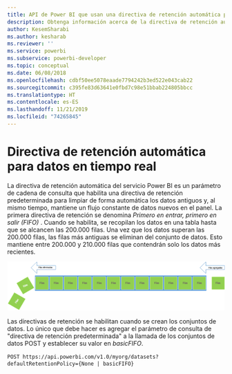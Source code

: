 ```yaml
---
title: API de Power BI que usan una directiva de retención automática para datos en tiempo real
description: Obtenga información acerca de la directiva de retención automática en el servicio Power BI
author: KesemSharabi
ms.author: kesharab
ms.reviewer: ''
ms.service: powerbi
ms.subservice: powerbi-developer
ms.topic: conceptual
ms.date: 06/08/2018
ms.openlocfilehash: cdbf50ee5078eaade7794242b3ed522e043cab22
ms.sourcegitcommit: c395fe83d63641e0fbd7c98e51bbab224805bbcc
ms.translationtype: HT
ms.contentlocale: es-ES
ms.lasthandoff: 11/21/2019
ms.locfileid: "74265845"
---
```

# <a name="automatic-retention-policy-for-real-time-data"></a>Directiva de retención automática para datos en tiempo real

La directiva de retención automática del servicio Power BI es un parámetro de cadena de consulta que habilita una directiva de retención predeterminada para limpiar de forma automática los datos antiguos y, al mismo tiempo, mantiene un flujo constante de datos nuevos en el panel. La primera directiva de retención se denomina *Primero en entrar, primero en salir (FIFO)* . Cuando se habilita, se recopilan los datos en una tabla hasta que se alcancen las 200.000 filas. Una vez que los datos superan las 200.000 filas, las filas más antiguas se eliminan del conjunto de datos. Esto mantiene entre 200.000 y 210.000 filas que contendrán solo los datos más recientes.  
  
<center>

![Directiva de retención](media/api-Automatic-retention-policy-for-real-time-data/retention-policy.png) 

</center>

Las directivas de retención se habilitan cuando se crean los conjuntos de datos. Lo único que debe hacer es agregar el parámetro de consulta de "directiva de retención predeterminada" a la llamada de los conjuntos de datos POST y establecer su valor en *basicFIFO*.  
  
    POST https://api.powerbi.com/v1.0/myorg/datasets?defaultRetentionPolicy={None | basicFIFO}